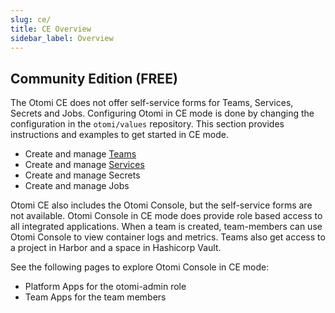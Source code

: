 ```yaml
---
slug: ce/
title: CE Overview
sidebar_label: Overview
---
```


## Community Edition (FREE)

The Otomi CE does not offer self-service forms for Teams, Services, Secrets and Jobs. Configuring Otomi in CE mode is done by changing the configuration in the `otomi/values` repository. This section provides instructions and examples to get started in CE mode.

- Create and manage [Teams](teams)
- Create and manage [Services](services)
- Create and manage Secrets
- Create and manage Jobs

Otomi CE also includes the Otomi Console, but the self-service forms are not available. Otomi Console in CE mode does provide role based access to all integrated applications. When a team is created, team-members can use Otomi Console to view container logs and metrics. Teams also get access to a project in Harbor and a space in Hashicorp Vault.

See the following pages to explore Otomi Console in CE mode:

- Platform Apps for the otomi-admin role
- Team Apps for the team members
